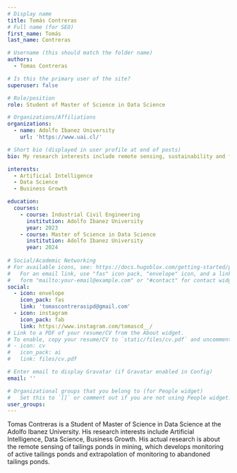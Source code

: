```yaml
---
# Display name
title: Tomás Contreras
# Full name (for SEO)
first_name: Tomás
last_name: Contreras

# Username (this should match the folder name)
authors:
  - Tomas Contreras

# Is this the primary user of the site?
superuser: false

# Role/position
role: Student of Master of Science in Data Science

# Organizations/Affiliations
organizations:
  - name: Adolfo Ibanez University
    url: 'https://www.uai.cl/'

# Short bio (displayed in user profile at end of posts)
bio: My research interests include remote sensing, sustainability and forecasting.

interests:
  - Artificial Intelligence
  - Data Science
  - Business Growth

education:
  courses:
    - course: Industrial Civil Engineering
      institution: Adolfo Ibanez University
      year: 2023
    - course: Master of Science in Data Science
      institution: Adolfo Ibanez University
      year: 2024
      
# Social/Academic Networking
# For available icons, see: https://docs.hugoblox.com/getting-started/page-builder/#icons
#   For an email link, use "fas" icon pack, "envelope" icon, and a link in the
#   form "mailto:your-email@example.com" or "#contact" for contact widget.
social:
  - icon: envelope
    icon_pack: fas
    link: 'tomascontrerasipd@gmail.com'
  - icon: instagram
    icon_pack: fab
    link: https://www.instagram.com/tomascd__/
# Link to a PDF of your resume/CV from the About widget.
# To enable, copy your resume/CV to `static/files/cv.pdf` and uncomment the lines below.
# - icon: cv
#   icon_pack: ai
#   link: files/cv.pdf

# Enter email to display Gravatar (if Gravatar enabled in Config)
email: ''

# Organizational groups that you belong to (for People widget)
#   Set this to `[]` or comment out if you are not using People widget.
user_groups:
---
```


Tomas Contreras is a Student of Master of Science in Data Science at the Adolfo Ibanez University. His research interests include Artificial Intelligence, Data Science, Business Growth. His actual research is about the remote sensing of tailings ponds in mining, which develops monitoring of active tailings ponds and extrapolation of monitoring to abandoned tailings ponds.




